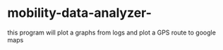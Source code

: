 # mobility-data-analyzer-
this program will plot a graphs from logs and plot a GPS route to google maps 
